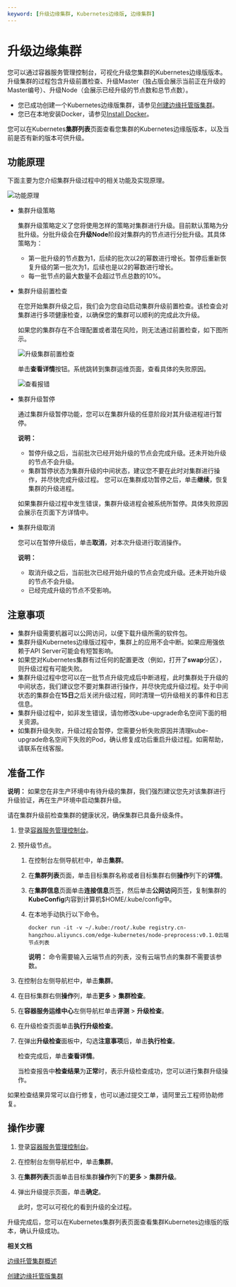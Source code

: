 ```yaml
---
keyword: [升级边缘集群, Kubernetes边缘版, 边缘集群]
---
```


# 升级边缘集群

您可以通过容器服务管理控制台，可视化升级您集群的Kubernetes边缘版版本。升级集群的过程包含升级前置检查、升级Master（独占版会展示当前正在升级的Master编号）、升级Node（会展示已经升级的节点数和总节点数）。

-   您已成功创建一个Kubernetes边缘版集群，请参见[创建边缘托管版集群](/cn.zh-CN/边缘容器服务ACK@Edge用户指南/边缘托管集群管理/创建边缘托管版集群.md)。
-   您已在本地安装Docker，请参见[Install Docker](https://docs.docker.com/install/)。

您可以在Kubernetes**集群列表**页面查看您集群的Kubernetes边缘版版本，以及当前是否有新的版本可供升级。

## 功能原理

下面主要为您介绍集群升级过程中的相关功能及实现原理。

![功能原理](https://static-aliyun-doc.oss-accelerate.aliyuncs.com/assets/img/zh-CN/6475659951/p67022.png)

-   集群升级策略

    集群升级策略定义了您将使用怎样的策略对集群进行升级。目前默认策略为分批升级。分批升级会在**升级Node**阶段对集群内的节点进行分批升级。其具体策略为：

    -   第一批升级的节点数为1，后续的批次以2的幂数进行增长。暂停后重新恢复升级的第一批次为1，后续也是以2的幂数进行增长。
    -   每一批节点的最大数量不会超过节点总数的10%。
-   集群升级前置检查

    在您开始集群升级之后，我们会为您自动启动集群升级前置检查。该检查会对集群进行多项健康检查，以确保您的集群可以顺利的完成此次升级。

    如果您的集群存在不合理配置或者潜在风险，则无法通过前置检查，如下图所示。

    ![升级集群前置检查](https://static-aliyun-doc.oss-accelerate.aliyuncs.com/assets/img/zh-CN/6475659951/p75559.png)

    单击**查看详情**按钮。系统跳转到集群运维页面，查看具体的失败原因。

    ![查看报错](https://static-aliyun-doc.oss-accelerate.aliyuncs.com/assets/img/zh-CN/7475659951/p66963.png)

-   集群升级暂停

    通过集群升级暂停功能，您可以在集群升级的任意阶段对其升级进程进行暂停。

    **说明：**

    -   暂停升级之后，当前批次已经开始升级的节点会完成升级。还未开始升级的节点不会升级。
    -   集群暂停状态为集群升级的中间状态，建议您不要在此时对集群进行操作，并尽快完成升级过程。
    您可以在集群成功暂停之后，单击**继续**，恢复集群的升级进程。

    如果集群升级过程中发生错误，集群升级进程会被系统所暂停。具体失败原因会展示在页面下方详情中。

-   集群升级取消

    您可以在暂停升级后，单击**取消**，对本次升级进行取消操作。

    **说明：**

    -   取消升级之后，当前批次已经开始升级的节点会完成升级。还未开始升级的节点不会升级。
    -   已经完成升级的节点不受影响。

## 注意事项

-   集群升级需要机器可以公网访问，以便下载升级所需的软件包。
-   集群升级Kubernetes边缘版过程中，集群上的应用不会中断。如果应用强依赖于API Server可能会有短暂影响。
-   如果您对Kubernetes集群有过任何的配置更改（例如，打开了**swap**分区），则升级过程有可能失败。
-   集群升级过程中您可以在一批节点升级完成后中断进程，此时集群处于升级的中间状态，我们建议您不要对集群进行操作，并尽快完成升级过程。处于中间状态的集群会在**15日**之后关闭升级过程，同时清理一切升级相关的事件和日志信息。
-   集群升级过程中，如非发生错误，请勿修改kube-upgrade命名空间下面的相关资源。
-   如集群升级失败，升级过程会暂停，您需要分析失败原因并清理kube-upgrade命名空间下失败的Pod，确认修复成功后重启升级过程。如需帮助，请联系在线客服。

## 准备工作

**说明：** 如果您在非生产环境中有待升级的集群，我们强烈建议您先对该集群进行升级验证，再在生产环境中启动集群升级。

请在集群升级前检查集群的健康状况，确保集群已具备升级条件。

1.  登录[容器服务管理控制台](https://cs.console.aliyun.com)。

2.  预升级节点。

    1.  在控制台左侧导航栏中，单击**集群**。

    2.  在**集群列表**页面，单击目标集群名称或者目标集群右侧**操作**列下的**详情**。

    3.  在**集群信息**页面单击**连接信息**页签，然后单击**公网访问**页签，复制集群的**KubeConfig**内容到计算机$HOME/.kube/config中。

    4.  在本地手动执行以下命令。

        ```
        docker run -it -v ~/.kube:/root/.kube registry.cn-hangzhou.aliyuncs.com/edge-kubernetes/node-preprocess:v0.1.0云端节点列表
        ```

        **说明：** 命令需要输入云端节点的列表，没有云端节点的集群不需要该参数。

3.  在控制台左侧导航栏中，单击**集群**。

4.  在目标集群右侧**操作**列，单击**更多** \> **集群检查**。

5.  在**容器服务运维中心**左侧导航栏单击**评测** \> **升级检查**。

6.  在升级检查页面单击**执行升级检查**。

7.  在弹出**升级检查**面板中，勾选**注意事项**后，单击**执行检查**。

    检查完成后，单击**查看详情**。

    当检查报告中**检查结果**为**正常**时，表示升级检查成功，您可以进行集群升级操作。


如果检查结果异常可以自行修复，也可以通过提交工单，请阿里云工程师协助修复。

## 操作步骤

1.  登录[容器服务管理控制台](https://cs.console.aliyun.com)。

2.  在控制台左侧导航栏中，单击**集群**。

3.  在**集群列表**页面单击目标集群**操作**列下的**更多** \> **集群升级**。

4.  弹出升级提示页面，单击**确定**。

    此时，您可以可视化的看到升级的全过程。


升级完成后，您可以在Kubernetes集群列表页面查看集群Kubernetes边缘版的版本，确认升级成功。

**相关文档**  


[边缘托管集群概述](t1884276.md#)

[创建边缘托管版集群](/cn.zh-CN/边缘容器服务ACK@Edge用户指南/边缘托管集群管理/创建边缘托管版集群.md)

